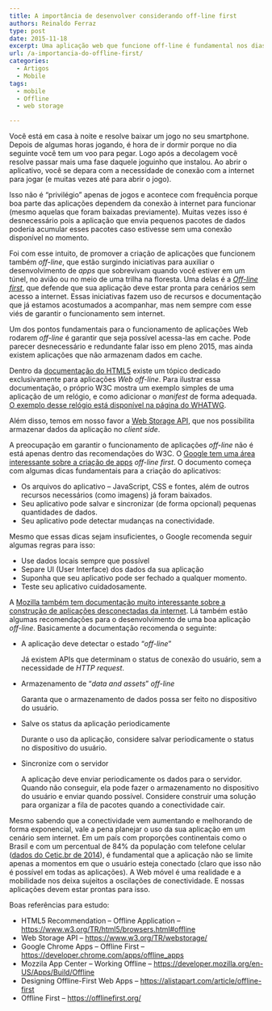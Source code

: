 ```yaml
---
title: A importância de desenvolver considerando off-line first
authors: Reinaldo Ferraz
type: post
date: 2015-11-18
excerpt: Uma aplicação web que funcione off-line é fundamental nos dias de hoje, tendo em vista a mobilidade, instabilidade de rede e mesmo a falta de acesso à internet.
url: /a-importancia-do-offline-first/
categories:
  - Artigos
  - Mobile
tags:
  - mobile
  - Offline
  - web storage

---
```

Você está em casa à noite e resolve baixar um jogo no seu smartphone. Depois de algumas horas jogando, é hora de ir dormir porque no dia seguinte você tem um voo para pegar. Logo após a decolagem você resolve passar mais uma fase daquele joguinho que instalou. Ao abrir o aplicativo, você se depara com a necessidade de conexão com a internet para jogar (e muitas vezes até para abrir o jogo). 

Isso não é &#8220;privilégio&#8221; apenas de jogos e acontece com frequência porque boa parte das aplicações dependem da conexão à internet para funcionar (mesmo aquelas que foram baixadas previamente). Muitas vezes isso é desnecessário pois a aplicação que envia pequenos pacotes de dados poderia acumular esses pacotes caso estivesse sem uma conexão disponível no momento. 

Foi com esse intuito, de promover a criação de aplicações que funcionem também _off-line_, que estão surgindo iniciativas para auxiliar o desenvolvimento de _apps_ que sobrevivam quando você estiver em um túnel, no avião ou no meio de uma trilha na floresta. Uma delas é a [_Off-line first_][1], que defende que sua aplicação deve estar pronta para cenários sem acesso a internet. Essas iniciativas fazem uso de recursos e documentação que já estamos acostumados a acompanhar, mas nem sempre com esse viés de garantir o funcionamento sem internet. 

Um dos pontos fundamentais para o funcionamento de aplicações Web rodarem _off-line_ é garantir que seja possível acessa-las em cache. Pode parecer desnecessário e redundante falar isso em pleno 2015, mas ainda existem aplicações que não armazenam dados em cache.

Dentro da [documentação do HTML5][2] existe um tópico dedicado exclusivamente para aplicações _Web off-line_. Para ilustrar essa documentação, o próprio W3C mostra um exemplo simples de uma aplicação de um relógio, e como adicionar o _manifest_ de forma adequada. [O exemplo desse relógio está disponível na página do WHATWG][3]. 

Além disso, temos em nosso favor a [Web Storage API][4], que nos possibilita armazenar dados da aplicação no _client side_.

A preocupação em garantir o funcionamento de aplicações _off-line_ não é está apenas dentro das recomendações do W3C. O [Google tem uma área interessante sobre a criação de apps][5] _off-line first_. O documento começa com algumas dicas fundamentais para a criação do aplicativos:

  * Os arquivos do aplicativo &#8211; JavaScript, CSS e fontes, além de outros recursos necessários (como imagens) já foram baixados.
  * Seu aplicativo pode salvar e sincronizar (de forma opcional) pequenas quantidades de dados.
  * Seu aplicativo pode detectar mudanças na conectividade.

Mesmo que essas dicas sejam insuficientes, o Google recomenda seguir algumas regras para isso:

  * Use dados locais sempre que possível
  * Separe UI (User Interface) dos dados da sua aplicação
  * Suponha que seu aplicativo pode ser fechado a qualquer momento.
  * Teste seu aplicativo cuidadosamente.

A [Mozilla também tem documentação muito interessante sobre a construção de aplicações desconectadas da internet][6]. Lá também estão algumas recomendações para o desenvolvimento de uma boa aplicação _off-line_. Basicamente a documentação recomenda o seguinte:

  * A aplicação deve detectar o estado “_off-line_”
  
    Já existem APIs que determinam o status de conexão do usuário, sem a necessidade de _HTTP request_.
  * Armazenamento de “_data and assets_” _off-line_
  
    Garanta que o armazenamento de dados possa ser feito no dispositivo do usuário.
  * Salve os status da aplicação periodicamente
  
    Durante o uso da aplicação, considere salvar periodicamente o status no dispositivo do usuário.
  * Sincronize com o servidor
  
    A aplicação deve enviar periodicamente os dados para o servidor. Quando não conseguir, ela pode fazer o armazenamento no dispositivo do usuário e enviar quando possível. Considere construir uma solução para organizar a fila de pacotes quando a conectividade cair.

Mesmo sabendo que a conectividade vem aumentando e melhorando de forma exponencial, vale a pena planejar o uso da sua aplicação em um cenário sem internet. Em um país com proporções continentais como o Brasil e com um percentual de 84% da população com telefone celular ([dados do Cetic.br de 2014][7]), é fundamental que a aplicação não se limite apenas a momentos em que o usuário esteja conectado (claro que isso não é possível em todas as aplicações). A Web móvel é uma realidade e a mobilidade nos deixa sujeitos a oscilações de conectividade. E nossas aplicações devem estar prontas para isso.

Boas referências para estudo:

  * HTML5 Recommendation – Offline Application &#8211; <https://www.w3.org/TR/html5/browsers.html#offline>
  * Web Storage API &#8211; <https://www.w3.org/TR/webstorage/>
  * Google Chrome Apps – Offline First &#8211; <https://developer.chrome.com/apps/offline_apps>
  * Mozzila App Center – Working Offline &#8211; <https://developer.mozilla.org/en-US/Apps/Build/Offline>
  * Designing Offline-First Web Apps &#8211; <https://alistapart.com/article/offline-first>
  * Offline First &#8211; <https://offlinefirst.org/>

 [1]: https://offlinefirst.org/
 [2]: https://www.w3.org/TR/html5/browsers.html#offline
 [3]: https://whatwg.org/demos/offline/clock/live-demo/clock.html
 [4]: https://www.w3.org/TR/webstorage/
 [5]: https://developer.chrome.com/apps/offline_apps
 [6]: https://developer.mozilla.org/en-US/Apps/Build/Offline
 [7]: https://data.cetic.br/cetic/explore?dados=%7B%22idPesquisa%22:%22TIC_DOM%22,%22idUnidadeAnalise%22:%22Usuarios%22,%22paletaCor%22:%22paleta1%22,%22aba%22:%22filtroIndicador%22,%22tpGrafico%22:%22tipo2%22,%22ano%22:%222014%22,%22idIndicador%22:%2226335%22,%22idsDimensaoN1%22:%22%22,%22idsDimensaoN2%22:%22%22,%22idsAgrupamentoN1%22:%22235088%22,%22idsAgrupamentoN2%22:%221141546%22%7D